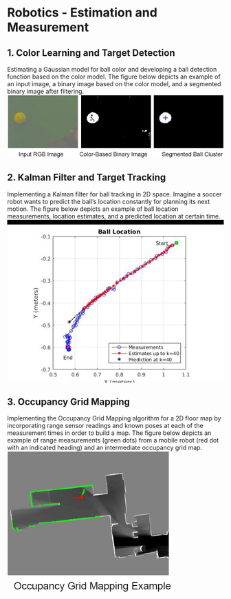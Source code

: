 # Robotics - Estimation and Measurement
## 1. Color Learning and Target Detection
Estimating a Gaussian model for ball color and developing a ball detection function based on the color model. The figure below depicts an example of an input image, a binary image based on the color model, and a segmented binary image after filtering.
![ball](/images/ball.jpg)

## 2. Kalman Filter and Target Tracking
Implementing a Kalman filter for ball tracking in 2D space. Imagine a soccer robot wants to predict the ball’s location constantly for planning its next motion. The figure below depicts an example of ball location measurements, location estimates, and a predicted location at certain time.
![Ball-Location](/images/Ball-Location.jpg)

## 3. Occupancy Grid Mapping
Implementing the Occupancy Grid Mapping algorithm for a 2D floor map by incorporating range sensor readings and known poses at each of the measurement times in order to build a map. The figure below depicts an example of range measurements (green dots) from a mobile robot (red dot with an indicated heading) and an intermediate occupancy grid map.
![OGM](/images/OGM.jpg)
